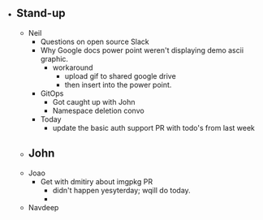 - ## Stand-up
	- Neil
		- Questions on open source Slack
		- Why Google docs power point weren't displaying demo ascii graphic.
			- workaround
				- upload gif to shared google drive
				- then insert into the power point.
		- GitOps
			- Got caught up with John
			- Namespace deletion convo
		- Today
			- update the basic auth support PR with todo's from last week
	- John
		-
	- Joao
		- Get with dmitiry about imgpkg PR
			- didn't happen yesyterday; wqill do today.
			-
	- Navdeep